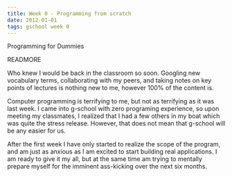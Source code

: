 ```yaml
---
title: Week 0 - Programming from scratch
date: 2012-01-01
tags: gschool week 0
---
```


Programming for Dummies

READMORE


Who knew I would be back in the classroom so soon. Googling new vocabulary terms, collaborating with my peers, and taking notes on key points of lectures is nothing new to me, however 100% of the content is. 

Computer programming is terrifying to me, but not as terrifying as it was last week. I came into g-school with zero programing experience, so upon meeting my classmates, I realized that I had a few others in my boat which was quite the stress release. However, that does not mean that g-school will be any easier for us. 

After the first week I have only started to realize the scope of the program, and am just as anxious as I am excited to start building real applications. I am ready to give it my all, but at the same time am trying to mentally prepare myself for the imminent ass-kicking over the next six months. 

